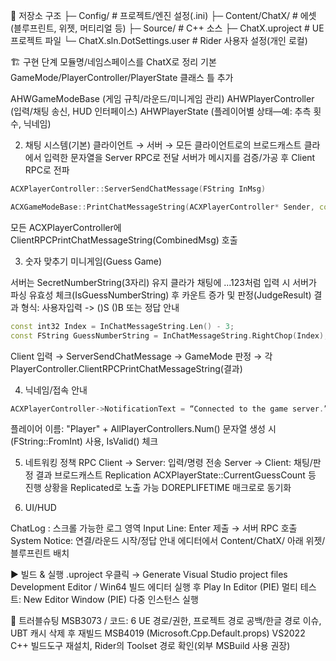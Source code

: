 📁 저장소 구조
├─ Config/                     # 프로젝트/엔진 설정(.ini)
├─ Content/ChatX/              # 에셋(블루프린트, 위젯, 머티리얼 등)
├─ Source/                     # C++ 소스
├─ ChatX.uproject              # UE 프로젝트 파일
└─ ChatX.sln.DotSettings.user  # Rider 사용자 설정(개인 로컬)

🏗️ 구현 단계
모듈명/네임스페이스를 ChatX로 정리
기본 GameMode/PlayerController/PlayerState 클래스 틀 추가

AHWGameModeBase (게임 규칙/라운드/미니게임 관리)
AHWPlayerController (입력/채팅 송신, HUD 인터페이스)
AHWPlayerState (플레이어별 상태—예: 추측 횟수, 닉네임)

2) 채팅 시스템(기본)
클라이언트 → 서버 → 모든 클라이언트로의 브로드캐스트
클라에서 입력한 문자열을 Server RPC로 전달
서버가 메시지를 검증/가공 후 Client RPC로 전파

```cpp
ACXPlayerController::ServerSendChatMessage(FString InMsg)

ACXGameModeBase::PrintChatMessageString(ACXPlayerController* Sender, const FString& Msg)
```
모든 ACXPlayerController에 ClientRPCPrintChatMessageString(CombinedMsg) 호출

3) 숫자 맞추기 미니게임(Guess Game)

서버는 SecretNumberString(3자리) 유지
클라가 채팅에 ...123처럼 입력 시 서버가 파싱
유효성 체크(IsGuessNumberString) 후 카운트 증가 및 판정(JudgeResult)
결과 형식: 사용자입력 -> ()S ()B 또는 정답 안내

```cpp
const int32 Index = InChatMessageString.Len() - 3;
const FString GuessNumberString = InChatMessageString.RightChop(Index);
```

Client 입력 → ServerSendChatMessage → GameMode 판정
→ 각 PlayerController.ClientRPCPrintChatMessageString(결과)

4) 닉네임/접속 안내

```cpp
ACXPlayerController->NotificationText = “Connected to the game server.”
```

플레이어 이름: "Player" + AllPlayerControllers.Num()
문자열 생성 시 (FString::FromInt) 사용, IsValid() 체크

5) 네트워킹 정책
RPC
Client → Server: 입력/명령 전송
Server → Client: 채팅/판정 결과 브로드캐스트
Replication
ACXPlayerState::CurrentGuessCount 등 진행 상황을 Replicated로 노출 가능
DOREPLIFETIME 매크로로 동기화

6) UI/HUD

ChatLog : 스크롤 가능한 로그 영역
Input Line: Enter 제출 → 서버 RPC 호출
System Notice: 연결/라운드 시작/정답 안내
에디터에서 Content/ChatX/ 아래 위젯/블루프린트 배치

▶️ 빌드 & 실행
.uproject 우클릭 → Generate Visual Studio project files
Development Editor / Win64 빌드
에디터 실행 후 Play In Editor (PIE)
멀티 테스트: New Editor Window (PIE) 다중 인스턴스 실행

🧰 트러블슈팅
MSB3073 / 코드: 6
UE 경로/권한, 프로젝트 경로 공백/한글 경로 이슈, UBT 캐시 삭제 후 재빌드
MSB4019 (Microsoft.Cpp.Default.props)
VS2022 C++ 빌드도구 재설치, Rider의 Toolset 경로 확인(외부 MSBuild 사용 권장)
